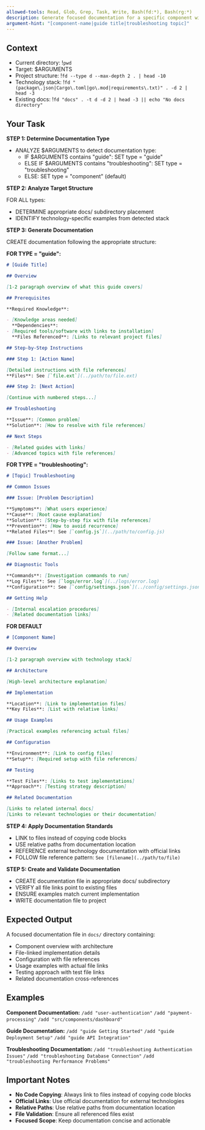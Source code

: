 ```yaml
---
allowed-tools: Read, Glob, Grep, Task, Write, Bash(fd:*), Bash(rg:*)
description: Generate focused documentation for a specific component with file links and external references
argument-hint: "[component-name|guide title|troubleshooting topic]"
---
```


## Context

- Current directory: !`pwd`
- Target: $ARGUMENTS
- Project structure: !`fd --type d --max-depth 2 . | head -10`
- Technology stack: !`fd "(package\.json|Cargo\.toml|go\.mod|requirements\.txt)" . -d 2 | head -3`
- Existing docs: !`fd "docs" . -t d -d 2 | head -3 || echo "No docs directory"`

## Your Task

**STEP 1: Determine Documentation Type**

- ANALYZE $ARGUMENTS to detect documentation type:
  - IF $ARGUMENTS contains "guide": SET type = "guide"
  - ELSE IF $ARGUMENTS contains "troubleshooting": SET type = "troubleshooting"
  - ELSE: SET type = "component" (default)

**STEP 2: Analyze Target Structure**

FOR ALL types:

- DETERMINE appropriate docs/ subdirectory placement
- IDENTIFY technology-specific examples from detected stack

**STEP 3: Generate Documentation**

CREATE documentation following the appropriate structure:

**FOR TYPE = "guide":**

```markdown
# [Guide Title]

## Overview

[1-2 paragraph overview of what this guide covers]

## Prerequisites

**Required Knowledge**:

- [Knowledge areas needed]
  **Dependencies**:
- [Required tools/software with links to installation]
  **Files Referenced**: [Links to relevant project files]

## Step-by-Step Instructions

### Step 1: [Action Name]

[Detailed instructions with file references]
**Files**: See [`file.ext`](../path/to/file.ext)

### Step 2: [Next Action]

[Continue with numbered steps...]

## Troubleshooting

**Issue**: [Common problem]
**Solution**: [How to resolve with file references]

## Next Steps

- [Related guides with links]
- [Advanced topics with file references]
```

**FOR TYPE = "troubleshooting":**

```markdown
# [Topic] Troubleshooting

## Common Issues

### Issue: [Problem Description]

**Symptoms**: [What users experience]
**Cause**: [Root cause explanation]
**Solution**: [Step-by-step fix with file references]
**Prevention**: [How to avoid recurrence]
**Related Files**: See [`config.js`](../path/to/config.js)

### Issue: [Another Problem]

[Follow same format...]

## Diagnostic Tools

**Commands**: [Investigation commands to run]
**Log Files**: See [`logs/error.log`](../logs/error.log)
**Configuration**: See [`config/settings.json`](../config/settings.json)

## Getting Help

- [Internal escalation procedures]
- [Related documentation links]
```

**FOR DEFAULT**

```markdown
# [Component Name]

## Overview

[1-2 paragraph overview with technology stack]

## Architecture

[High-level architecture explanation]

## Implementation

**Location**: [Link to implementation files]
**Key Files**: [List with relative links]

## Usage Examples

[Practical examples referencing actual files]

## Configuration

**Environment**: [Link to config files]
**Setup**: [Required setup with file references]

## Testing

**Test Files**: [Links to test implementations]
**Approach**: [Testing strategy description]

## Related Documentation

[Links to related internal docs]
[Links to relevant technologies or their documentation]
```

**STEP 4: Apply Documentation Standards**

- LINK to files instead of copying code blocks
- USE relative paths from documentation location
- REFERENCE external technology documentation with official links
- FOLLOW file reference pattern: `See [filename](../path/to/file)`

**STEP 5: Create and Validate Documentation**

- CREATE documentation file in appropriate docs/ subdirectory
- VERIFY all file links point to existing files
- ENSURE examples match current implementation
- WRITE documentation file to project

## Expected Output

A focused documentation file in `docs/` directory containing:

- Component overview with architecture
- File-linked implementation details
- Configuration with file references
- Usage examples with actual file links
- Testing approach with test file links
- Related documentation cross-references

## Examples

**Component Documentation:**
`/add "user-authentication"`
`/add "payment-processing"`
`/add "src/components/dashboard"`

**Guide Documentation:**
`/add "guide Getting Started"`
`/add "guide Deployment Setup"`
`/add "guide API Integration"`

**Troubleshooting Documentation:**
`/add "troubleshooting Authentication Issues"`
`/add "troubleshooting Database Connection"`
`/add "troubleshooting Performance Problems"`

## Important Notes

- **No Code Copying**: Always link to files instead of copying code blocks
- **Official Links**: Use official documentation for external technologies
- **Relative Paths**: Use relative paths from documentation location
- **File Validation**: Ensure all referenced files exist
- **Focused Scope**: Keep documentation concise and actionable
